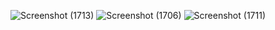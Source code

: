 
![Screenshot (1713)](https://user-images.githubusercontent.com/45497418/157492702-c5226681-0ce2-4ad4-b284-433c63a381c0.png)
![Screenshot (1706)](https://user-images.githubusercontent.com/45497418/157492729-e1111701-1d3b-40dc-bc8b-dc48d49dd623.png)
![Screenshot (1711)](https://user-images.githubusercontent.com/45497418/157492737-9f7d2bc4-9b88-45ad-accd-d9fab03d8674.png)
